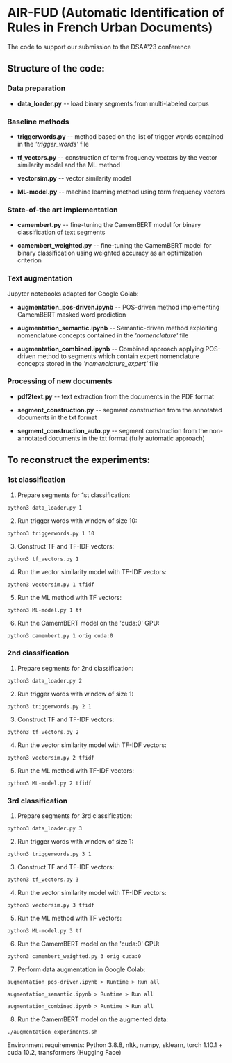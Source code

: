 # AIR-FUD (Automatic Identification of Rules in French Urban Documents)
The code to support our submission to the DSAA'23 conference

## Structure of the code:

### Data preparation

- **data_loader.py** -- load binary segments from multi-labeled corpus

### Baseline methods

- **triggerwords.py** -- method based on the list of trigger words contained in the *'trigger\_words'*  file 

- **tf_vectors.py** -- construction of term frequency vectors by the vector similarity model and the ML method

- **vectorsim.py** -- vector similarity model

- **ML-model.py** -- machine learning method using term frequency vectors

### State-of-the art implementation

- **camembert.py** -- fine-tuning the CamemBERT model for binary classification of text segments

- **camembert_weighted.py** -- fine-tuning the CamemBERT model for binary classification using weighted accuracy as an optimization criterion

### Text augmentation
Jupyter notebooks adapted for Google Colab:

- **augmentation_pos-driven.ipynb** -- POS-driven method implementing CamemBERT masked word prediction 

- **augmentation_semantic.ipynb** -- Semantic-driven method exploiting nomenclature concepts contained in the *'nomenclature'*  file 

- **augmentation_combined.ipynb** -- Combined approach applying POS-driven method to segments which contain expert nomenclature concepts stored in the *'nomenclature\_expert'*  file 

### Processing of new documents

- **pdf2text.py** -- text extraction from the documents in the PDF format

- **segment_construction.py** -- segment construction from the annotated documents in the txt format

- **segment_construction_auto.py** -- segment construction from the non-annotated documents in the txt format (fully automatic approach)

## To reconstruct the experiments:

### 1st classification

1) Prepare segments for 1st classification:

`python3 data_loader.py 1`

2) Run trigger words with window of size 10:

`python3 triggerwords.py 1 10`

3) Construct TF and TF-IDF vectors:

`python3 tf_vectors.py 1`

4) Run the vector similarity model with TF-IDF vectors:

`python3 vectorsim.py 1 tfidf`

5) Run the ML method with TF vectors:

`python3 ML-model.py 1 tf`

6) Run the CamemBERT model on the 'cuda:0' GPU:

`python3 camembert.py 1 orig cuda:0`

### 2nd classification

1) Prepare segments for 2nd classification:

`python3 data_loader.py 2`

2) Run trigger words with window of size 1:

`python3 triggerwords.py 2 1`

3) Construct TF and TF-IDF vectors:

`python3 tf_vectors.py 2`

4) Run the vector similarity model with TF-IDF vectors:

`python3 vectorsim.py 2 tfidf`

5) Run the ML method with TF-IDF vectors:

`python3 ML-model.py 2 tfidf`

### 3rd classification

1) Prepare segments for 3rd classification:

`python3 data_loader.py 3`

2) Run trigger words with window of size 1:

`python3 triggerwords.py 3 1`

3) Construct TF and TF-IDF vectors:

`python3 tf_vectors.py 3`

4) Run the vector similarity model with TF-IDF vectors:

`python3 vectorsim.py 3 tfidf`

5) Run the ML method with TF vectors:

`python3 ML-model.py 3 tf`

6) Run the CamemBERT model on the 'cuda:0' GPU:

`python3 camembert_weighted.py 3 orig cuda:0`

7) Perform data augmentation in Google Colab:

`augmentation_pos-driven.ipynb > Runtime > Run all`

`augmentation_semantic.ipynb > Runtime > Run all`

`augmentation_combined.ipynb > Runtime > Run all`

8) Run the CamemBERT model on the augmented data:

`./augmentation_experiments.sh`

Environment requirements: Python 3.8.8, nltk, numpy, sklearn, torch 1.10.1 + cuda 10.2, transformers (Hugging Face)
